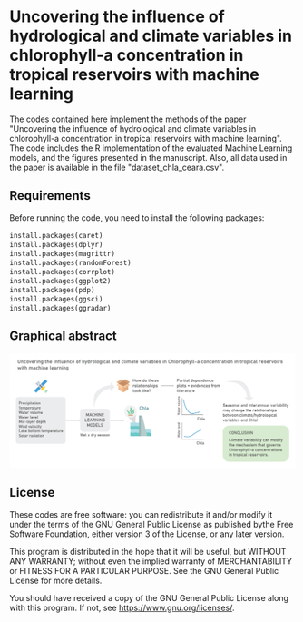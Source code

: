# Uncovering the influence of hydrological and climate variables in chlorophyll-a concentration in tropical reservoirs with machine learning
The codes contained here implement the methods of the paper "Uncovering the influence of hydrological and climate variables in chlorophyll-a concentration in tropical reservoirs with machine learning". The code includes the R implementation of the evaluated Machine Learning models, and the figures presented in the manuscript. Also, all data used in the paper is available in the file "dataset_chla_ceara.csv".

## Requirements
Before running the code, you need to install the following packages:
```
install.packages(caret)
install.packages(dplyr)
install.packages(magrittr)
install.packages(randomForest)
install.packages(corrplot)
install.packages(ggplot2)
install.packages(pdp)
install.packages(ggsci)
install.packages(ggradar)
```

## Graphical abstract

![alt text](https://github.com/taiscarvalho/chla-prediction-ce/blob/main/graphical-abstract.png)


## License
These codes are free software: you can redistribute it and/or modify it under the terms of the GNU General Public License as published bythe Free Software Foundation, either version 3 of the License, or any later version.

This program is distributed in the hope that it will be useful, but WITHOUT ANY WARRANTY; without even the implied warranty of MERCHANTABILITY or FITNESS FOR A PARTICULAR PURPOSE. See the GNU General Public License for more details.

You should have received a copy of the GNU General Public License along with this program. If not, see https://www.gnu.org/licenses/.
